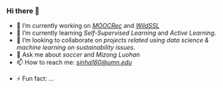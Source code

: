 ### Hi there 👋


- 🔭 I’m currently working on *[MOOCRec](https://github.com/abinashsinha330/MOOCRec)* and *[WildSSL](https://github.com/abinashsinha330/WildSSL)*
- 🌱 I’m currently learning *Self-Supervised Learning* and *Active Learning*.
- 👯 I’m looking to collaborate on *projects related using data science & machine learning on sustainability issues*.<!-- - 🤔 I’m looking for help with *job opportunities as ML Engineer/D*. -->
- 💬 Ask me about *soccer* and *Mizong Luohan*
- 📫 How to reach me: *sinha160@umn.edu*
<!-- - 😄 Pronouns: *He/Him* -->
- ⚡ Fun fact: ...
